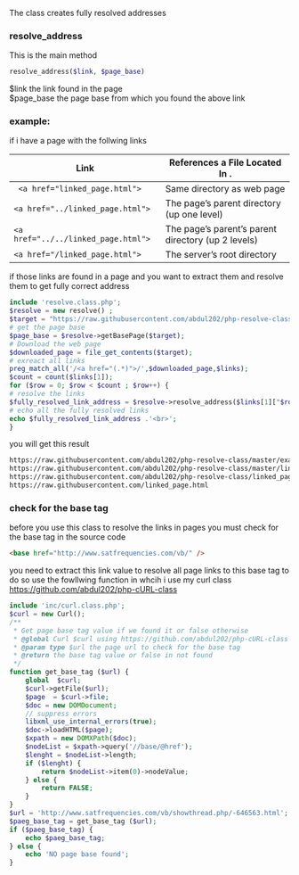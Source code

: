 The class creates fully resolved addresses
### resolve_address
This is the main method <br>
```php
resolve_address($link, $page_base) 
```
$link the link found in the page <br>
$page_base the page base from which you found the above link <br>

### example:
if i have a page with the follwing links

| Link                              | References a File Located In .  |
|--------------------------------- | -----------------------------|
|` <a href="linked_page.html">`     | Same directory as web page |
|`<a href="../linked_page.html">`    |  The page’s parent directory (up one level) |
|`<a href="../../linked_page.html">` |  The page’s parent’s parent directory (up 2 levels) |
|`<a href="/linked_page.html"> `     |  The server’s root directory |

if those links are found in a page and you want to extract them and resolve them to get fully correct address<br>
```php
include 'resolve.class.php';
$resolve = new resolve() ;
$target = "https://raw.githubusercontent.com/abdul202/php-resolve-class/master/examples/page_with_links.html";
# get the page base
$page_base = $resolve->getBasePage($target);
# Download the web page
$downloaded_page = file_get_contents($target);
# exreact all links
preg_match_all('/<a href="(.*)">/',$downloaded_page,$links);
$count = count($links[1]);
for ($row = 0; $row < $count ; $row++) {
# resolve the links   
$fully_resolved_link_address = $resolve->resolve_address($links[1]["$row"], $page_base);
# echo all the fully resolved links
echo $fully_resolved_link_address .'<br>';
}
```
you will get this result
```html
https://raw.githubusercontent.com/abdul202/php-resolve-class/master/examples/linked_page.html
https://raw.githubusercontent.com/abdul202/php-resolve-class/master/linked_page.html
https://raw.githubusercontent.com/abdul202/php-resolve-class/linked_page.html
https://raw.githubusercontent.com/linked_page.html
```
### check for the base tag
before you use this class to resolve the links in pages you must check for the base tag in the source code
```html
<base href="http://www.satfrequencies.com/vb/" />
```
you need to extract this link value to resolve all page links to this base tag
to do so use the fowllwing function
in whcih i use my curl class https://github.com/abdul202/php-cURL-class
```php
include 'inc/curl.class.php';
$curl = new Curl();
/**
 * Get page base tag value if we found it or false otherwise
 * @global Curl $curl using https://github.com/abdul202/php-cURL-class
 * @param type $url the page url to check for the base tag
 * @return the base tag value or false in not found
 */
function get_base_tag ($url) {
    global  $curl;
    $curl->getFile($url);
    $page  = $curl->file;
    $doc = new DOMDocument;
    // suppress errors
    libxml_use_internal_errors(true);
    $doc->loadHTML($page);
    $xpath = new DOMXPath($doc);
    $nodeList = $xpath->query('//base/@href');
    $lenght = $nodeList->length;
    if ($lenght) {
        return $nodeList->item(0)->nodeValue;
    } else {
        return FALSE;
    }  
}
$url = 'http://www.satfrequencies.com/vb/showthread.php/-646563.html';
$paeg_base_tag = get_base_tag ($url);
if ($paeg_base_tag) {
    echo $paeg_base_tag;
} else {
    echo 'NO page base found';
}
```
